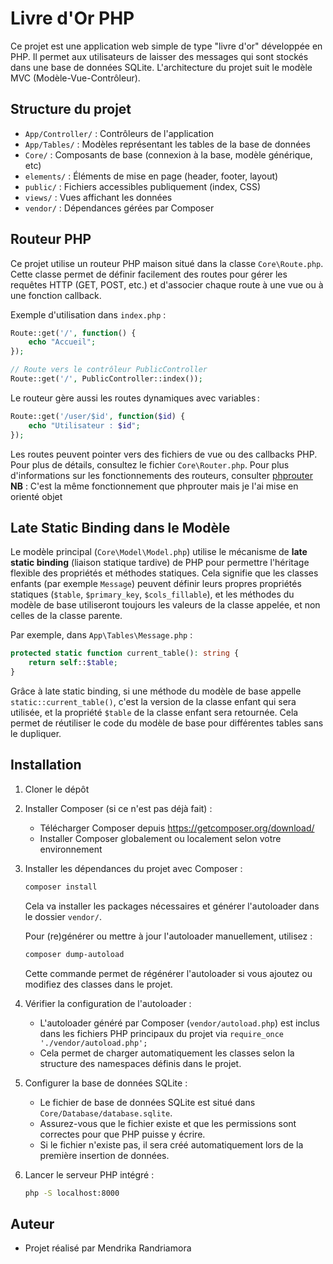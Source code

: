 # Livre d'Or PHP

Ce projet est une application web simple de type "livre d'or" développée en PHP. Il permet aux utilisateurs de laisser des messages qui sont stockés dans une base de données SQLite. L'architecture du projet suit le modèle MVC (Modèle-Vue-Contrôleur).

## Structure du projet
- `App/Controller/` : Contrôleurs de l'application
- `App/Tables/` : Modèles représentant les tables de la base de données
- `Core/` : Composants de base (connexion à la base, modèle générique, etc)
- `elements/` : Éléments de mise en page (header, footer, layout)
- `public/` : Fichiers accessibles publiquement (index, CSS)
- `views/` : Vues affichant les données
- `vendor/` : Dépendances gérées par Composer

## Routeur PHP

Ce projet utilise un routeur PHP maison situé dans la classe `Core\Route.php`. Cette classe permet de définir facilement des routes pour gérer les requêtes HTTP (GET, POST, etc.) et d'associer chaque route à une vue ou à une fonction callback.

Exemple d'utilisation dans `index.php` :
```php
Route::get('/', function() {
    echo "Accueil";
});

// Route vers le contrôleur PublicController
Route::get('/', PublicController::index());
```
Le routeur gère aussi les routes dynamiques avec variables :
```php
Route::get('/user/$id', function($id) {
    echo "Utilisateur : $id";
});
```
Les routes peuvent pointer vers des fichiers de vue ou des callbacks PHP. Pour plus de détails, consultez le fichier `Core\Router.php`.
Pour plus d'informations sur les fonctionnements des routeurs, consulter [phprouter](https://phprouter.com/)
**NB** : C'est la même fonctionnement que phprouter mais je l'ai mise en orienté objet

## Late Static Binding dans le Modèle

Le modèle principal (`Core\Model\Model.php`) utilise le mécanisme de **late static binding** (liaison statique tardive) de PHP pour permettre l'héritage flexible des propriétés et méthodes statiques. Cela signifie que les classes enfants (par exemple `Message`) peuvent définir leurs propres propriétés statiques (`$table`, `$primary_key`, `$cols_fillable`), et les méthodes du modèle de base utiliseront toujours les valeurs de la classe appelée, et non celles de la classe parente.

Par exemple, dans `App\Tables\Message.php` :
```php
protected static function current_table(): string {
    return self::$table;
}
```
Grâce à late static binding, si une méthode du modèle de base appelle `static::current_table()`, c'est la version de la classe enfant qui sera utilisée, et la propriété `$table` de la classe enfant sera retournée. Cela permet de réutiliser le code du modèle de base pour différentes tables sans le dupliquer.

## Installation
1. Cloner le dépôt
2. Installer Composer (si ce n'est pas déjà fait) :
   - Télécharger Composer depuis https://getcomposer.org/download/
   - Installer Composer globalement ou localement selon votre environnement
3. Installer les dépendances du projet avec Composer :
   ```sh
   composer install
   ```
   Cela va installer les packages nécessaires et générer l'autoloader dans le dossier `vendor/`.
    
    Pour (re)générer ou mettre à jour l'autoloader manuellement, utilisez :
    ```sh
    composer dump-autoload
    ```
    Cette commande permet de régénérer l'autoloader si vous ajoutez ou modifiez des classes dans le projet.
4. Vérifier la configuration de l'autoloader :
   - L'autoloader généré par Composer (`vendor/autoload.php`) est inclus dans les fichiers PHP principaux du projet via `require_once './vendor/autoload.php';`
   - Cela permet de charger automatiquement les classes selon la structure des namespaces définis dans le projet.
5. Configurer la base de données SQLite :
   - Le fichier de base de données SQLite est situé dans `Core/Database/database.sqlite`.
   - Assurez-vous que le fichier existe et que les permissions sont correctes pour que PHP puisse y écrire.
   - Si le fichier n'existe pas, il sera créé automatiquement lors de la première insertion de données.
6. Lancer le serveur PHP intégré :
   ```sh
   php -S localhost:8000
   ```

## Auteur
- Projet réalisé par Mendrika Randriamora
